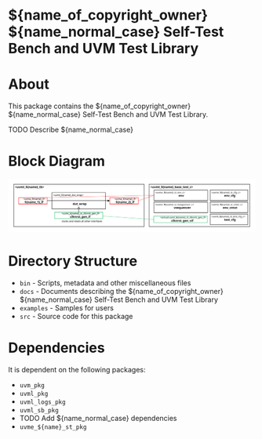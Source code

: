 # ${name_of_copyright_owner} ${name_normal_case} Self-Test Bench and UVM Test Library


# About
This package contains the ${name_of_copyright_owner} ${name_normal_case} Self-Test Bench and UVM Test Library.

TODO Describe ${name_normal_case}


# Block Diagram
![alt text](./docs/tb_block_diagram.svg "${name_normal_case} Self-Test Bench Block Diagram")

# Directory Structure
* `bin` - Scripts, metadata and other miscellaneous files
* `docs` - Documents describing the ${name_of_copyright_owner} ${name_normal_case} Self-Test Bench and UVM Test Library
* `examples` - Samples for users
* `src` - Source code for this package


# Dependencies
It is dependent on the following packages:

* `uvm_pkg`
* `uvml_pkg`
* `uvml_logs_pkg`
* `uvml_sb_pkg`
* TODO Add ${name_normal_case} dependencies
* `uvme_${name}_st_pkg`
